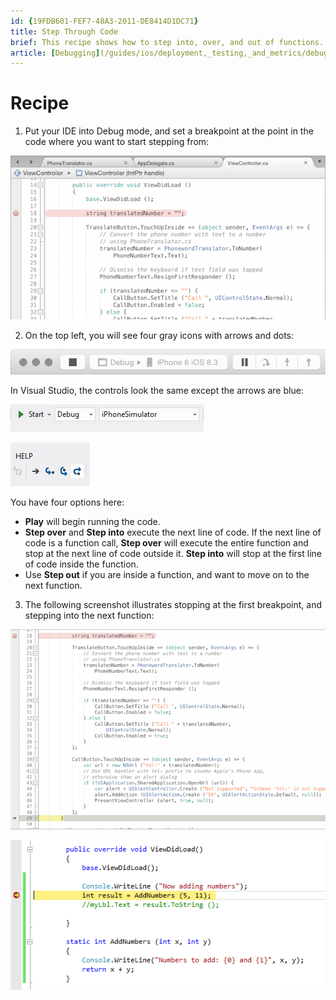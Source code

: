 ```yaml
---
id: {19FDB601-FEF7-48A3-2011-DE8414D1DC71}  
title: Step Through Code  
brief: This recipe shows how to step into, over, and out of functions.  
article: [Debugging](/guides/ios/deployment,_testing,_and_metrics/debugging_in_xamarin_ios)  
---
```


<a name="Recipe" class="injected"></a>


# Recipe

1. Put your IDE into Debug mode, and set a breakpoint at the point in the
code where you want to start stepping from: 

 [ ![](Images/ios_step_02.png)](Images/ios_step_02.png)

2. On the top left, you will see four gray icons with arrows and dots: 

 [ ![](Images/ios_step_01.png)](Images/ios_step_01.png)

In Visual Studio, the controls look the same except the arrows are blue: 

 [ ![](Images/ios_step_00_vs.png)](Images/ios_step_00_vs.png)

 [ ![](Images/ios_step_01_vs.png)](Images/ios_step_01_vs.png)

You have four options here: 

-  **Play** will begin running the code.
-  **Step over** and  **Step into** execute the next line of code. If the next line of code is a function call,  **Step over** will execute the entire function and stop at the next line of code outside it.  **Step into** will stop at the first line of code inside the function.
-  Use  **Step out** if you are inside a function, and want to move on to the next function.


3. The following screenshot illustrates stopping at the first breakpoint, and stepping into the next function: 

 [ ![](Images/ios_step_03.png)](Images/ios_step_03.png)

 [ ![](Images/ios_step_03_vs.png)](Images/ios_step_03_vs.png)